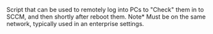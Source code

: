 Script that can be used to remotely log into PCs to "Check" them in to SCCM, and then shortly after reboot them.
Note* Must be on the same network, typically used in an enterprise settings.
